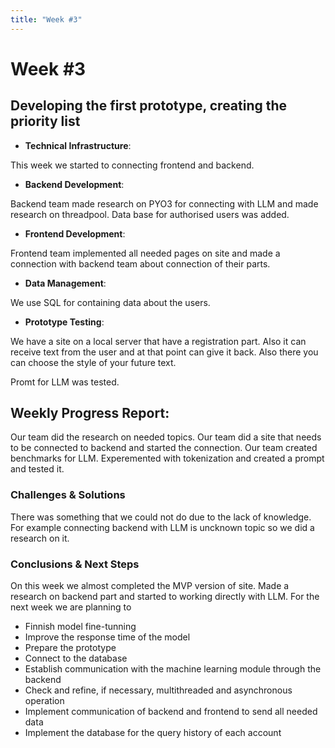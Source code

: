```yaml
---
title: "Week #3"
---
```


# **Week #3**

## **Developing the first prototype, creating the priority list**

- **Technical Infrastructure**:

This week we started to connecting frontend and backend.

- **Backend Development**:

Backend team made research on PYO3 for connecting with LLM and made research on threadpool. Data base for authorised users was added. 


- **Frontend Development**:

Frontend team implemented all needed pages on site and made a connection with backend team about connection of their parts.

- **Data Management**:

We use SQL for containing data about the users.

- **Prototype Testing**:

We have a site on a local server that have a registration part. Also it can receive text from the user and at that point can give it back. Also there you can choose the style of your future text.

Promt for LLM was tested.

## **Weekly Progress Report**:

Our team did the research on needed topics. Our team did a site that needs to be connected to backend and started the connection. 
Our team created benchmarks for LLM. Experemented with tokenization and created a prompt and tested it.

### **Challenges & Solutions**

There was something that we could not do due to the lack of knowledge. For example connecting backend with LLM is uncknown topic so we did a research on it.

### **Conclusions & Next Steps**

On this week we almost completed the MVP version of site. Made a research on backend part and started to working directly with LLM.
For the next week we are planning to 
- Finnish model fine-tunning
- Improve the response time of the model
- Prepare the prototype
- Connect to the database
- Establish communication with the machine learning module through the backend
- Check and refine, if necessary, multithreaded and asynchronous operation
- Implement communication of backend and frontend to send all needed data
- Implement the database for the query history of each account
